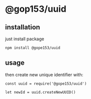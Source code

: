 # @gop153/uuid

## installation
just install package
```
npm install @gope153/uuid
```

## usage
then create new unique identifier with:
```
const uuid = require('@gope153/uuid')

let newId = uuid.createNewUUID()
```